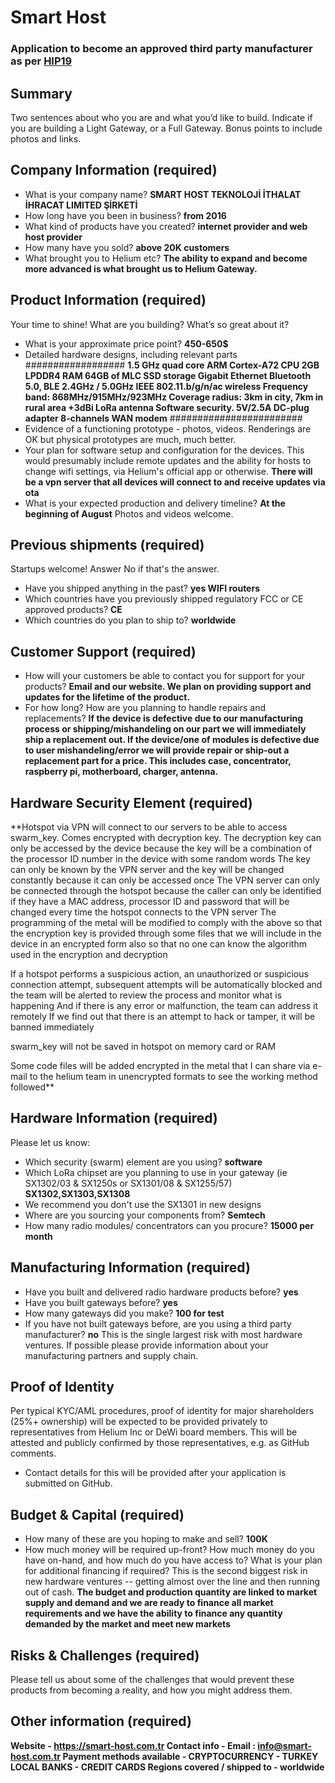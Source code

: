 # Smart Host
### Application to become an approved third party manufacturer as per [HIP19](https://github.com/helium/HIP/blob/master/0019-third-party-manufacturers.md)

## Summary

Two sentences about who you are and what you’d like to build. Indicate if you are building a Light Gateway, or a Full Gateway. Bonus points to include photos and links. 

## Company Information (required)

* What is your company name? 
 **SMART HOST TEKNOLOJİ İTHALAT İHRACAT LIMITED ŞİRKETİ**
* How long have you been in business? 
**from 2016**
* What kind of products have you created? 
**internet provider and web host provider**
* How many have you sold? 
**above 20K customers**
* What brought you to Helium etc?
**The ability to expand and become more advanced is what brought us to Helium Gateway.**

## Product Information (required)

Your time to shine! What are you building? What’s so great about it? 
* What is your approximate price point? 
**450-650$**
* Detailed hardware designs, including relevant parts
 ##################
**1.5 GHz quad core ARM Cortex-A72 CPU
2GB LPDDR4 RAM
64GB of MLC SSD storage
Gigabit Ethernet
Bluetooth 5.0, BLE
2.4GHz / 5.0GHz IEEE 802.11.b/g/n/ac wireless
Frequency band: 868MHz/915MHz/923MHz
Coverage radius: 3km in city, 7km in rural area
+3dBi LoRa antenna
Software security.
5V/2.5A DC-plug adapter
8-channels WAN modem**
########################
* Evidence of a functioning prototype - photos, videos. Renderings are OK but physical prototypes are much, much better.
* Your plan for software setup and configuration for the devices. This would presumably include remote updates and the ability  for hosts to change wifi settings, via Helium's official app or otherwise.
**There will be a vpn server that all devices will connect to and receive updates via ota**
* What is your expected production and delivery timeline?
**At the beginning of August**
Photos and videos welcome.

## Previous shipments (required)

Startups welcome! Answer No if that's the answer.
* Have you shipped anything in the past?
**yes WIFI routers**
* Which countries have you previously shipped regulatory FCC or CE approved products? 
**CE**
* Which countries do you plan to ship to? 
**worldwide**

## Customer Support (required)

* How will your customers be able to contact you for support for your products?
**Email and our website. We plan on providing support and updates for the lifetime of the product.**
* For how long? How are you planning to handle repairs and replacements?
**If the device is defective due to our manufacturing process or shipping/mishandeling on our part we will immediately ship a replacement out.
If the device/one of modules is defective due to user mishandeling/error we will provide repair or ship-out a replacement part for a price.
This includes case, concentrator, raspberry pi, motherboard, charger, antenna.**

## Hardware Security Element (required)

**Hotspot via VPN will connect to our servers to be able to access swarm_key. Comes encrypted with decryption key. The decryption key can only be accessed by the device because the key will be a combination of the processor ID number in the device with some random words The key can only be known by the VPN server and the key will be changed constantly because it can only be accessed once The VPN server can only be connected through the hotspot because the caller can only be identified if they have a MAC address, processor ID and password that will be changed every time the hotspot connects to the VPN server The programming of the metal will be modified to comply with the above so that the encryption key is provided through some files that we will include in the device in an encrypted form also so that no one can know the algorithm used in the encryption and decryption

If a hotspot performs a suspicious action, an unauthorized or suspicious connection attempt, subsequent attempts will be automatically blocked and the team will be alerted to review the process and monitor what is happening And if there is any error or malfunction, the team can address it remotely If we find out that there is an attempt to hack or tamper, it will be banned immediately

swarm_key will not be saved in hotspot on memory card or RAM

Some code files will be added encrypted in the metal that I can share via e-mail to the helium team in unencrypted formats to see the working method followed**

## Hardware Information (required)

Please let us know:
* Which security (swarm) element are you using? **software**
* Which LoRa chipset are you planning to use in your gateway (ie SX1302/03 & SX1250s or SX1301/08 & SX1255/57)
**SX1302,SX1303,SX1308**
* We recommend you don't use the SX1301 in new designs
* Where are you sourcing your components from?
**Semtech**
* How many radio modules/ concentrators can you procure?
**15000 per month**

## Manufacturing Information (required)

* Have you built and delivered radio hardware products before? **yes**
* Have you built gateways before? **yes**
* How many gateways did you make? **100 for test**
* If you have not built gateways before, are you using a third party manufacturer? **no**
This is the single largest risk with most hardware ventures. If possible please provide information about your manufacturing partners and supply chain.

## Proof of Identity

Per typical KYC/AML procedures, proof of identity for major shareholders (25%+ ownership) will be expected to be provided privately to representatives from Helium Inc or DeWi board members. This will be attested and publicly confirmed by those representatives, e.g. as GitHub comments. 
* Contact details for this will be provided after your application is submitted on GitHub.

## Budget & Capital (required)

* How many of these are you hoping to make and sell? **100K**
* How much money will be required up-front? How much money do you have on-hand, and how much do you have access to? What is your plan for additional financing if required? This is the second biggest risk in new hardware ventures -- getting almost over the line and then running out of cash.
**The budget and production quantity are linked to market supply and demand and we are ready to finance all market requirements and we have the ability to finance any quantity demanded by the market and meet new markets**

## Risks & Challenges (required)

Please tell us about some of the challenges that would prevent these products from becoming a reality, and how you might address them.

## Other information (required)
 
**Website - https://smart-host.com.tr
Contact info - Email : info@smart-host.com.tr
Payment methods available - CRYPTOCURRENCY - TURKEY LOCAL BANKS - CREDIT CARDS
Regions covered / shipped to - worldwide**
